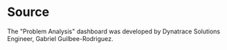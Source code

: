 # Source

The "Problem Analysis" dashboard was developed by Dynatrace Solutions Engineer, Gabriel Guilbee-Rodriguez.